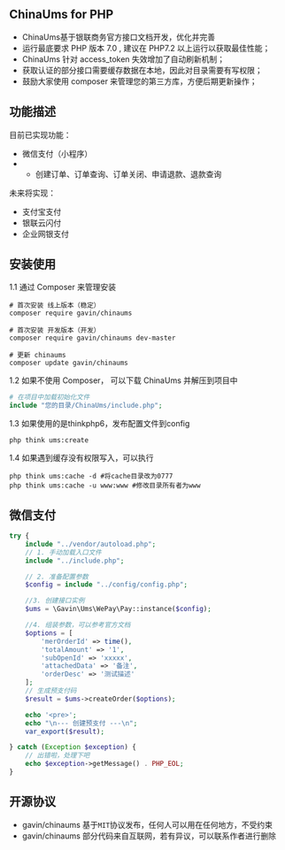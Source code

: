 ChinaUms for PHP
----

* ChinaUms基于银联商务官方接口文档开发，优化并完善
* 运行最底要求 PHP 版本 7.0 , 建议在 PHP7.2 以上运行以获取最佳性能；
* ChinaUms 针对 access_token 失效增加了自动刷新机制；
* 获取认证的部分接口需要缓存数据在本地，因此对目录需要有写权限；
* 鼓励大家使用 composer 来管理您的第三方库，方便后期更新操作；

功能描述
----
目前已实现功能：
* 微信支付（小程序）
* *  创建订单、订单查询、订单关闭、申请退款、退款查询

未来将实现：
* 支付宝支付
* 银联云闪付
* 企业网银支付

安装使用
----
1.1 通过 Composer 来管理安装

```shell
# 首次安装 线上版本（稳定）
composer require gavin/chinaums

# 首次安装 开发版本（开发）
composer require gavin/chinaums dev-master

# 更新 chinaums
composer update gavin/chinaums
```

1.2 如果不使用 Composer， 可以下载 ChinaUms 并解压到项目中

```php
# 在项目中加载初始化文件
include "您的目录/ChinaUms/include.php";
```

1.3 如果使用的是thinkphp6，发布配置文件到config
```shell
php think ums:create
```
1.4 如果遇到缓存没有权限写入，可以执行
```shell
php think ums:cache -d #将cache目录改为0777
php think ums:cache -u www:www #修改目录所有者为www
```

微信支付
---

```php
try {
    include "../vendor/autoload.php";
    // 1. 手动加载入口文件
    include "../include.php";

    // 2. 准备配置参数
    $config = include "../config/config.php";

    //3. 创建接口实例
    $ums = \Gavin\Ums\WePay\Pay::instance($config);

    //4. 组装参数，可以参考官方文档
    $options = [
        'merOrderId' => time(),
        'totalAmount' => '1',
        'subOpenId' => 'xxxxx',
        'attachedData' => '备注',
        'orderDesc' => '测试描述'
    ];
    // 生成预支付码
    $result = $ums->createOrder($options);

    echo '<pre>';
    echo "\n--- 创建预支付 ---\n";
    var_export($result);

} catch (Exception $exception) {
    // 出错啦，处理下吧
    echo $exception->getMessage() . PHP_EOL;
}
```

开源协议
----

* gavin/chinaums 基于`MIT`协议发布，任何人可以用在任何地方，不受约束
* gavin/chinaums 部分代码来自互联网，若有异议，可以联系作者进行删除